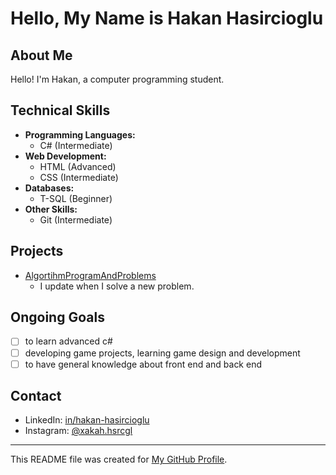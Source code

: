 # Hello, My Name is Hakan Hasircioglu

## About Me
Hello! I'm Hakan, a computer programming student.

## Technical Skills
- **Programming Languages:**
  - C# (Intermediate)
- **Web Development:**
  - HTML (Advanced)
  - CSS (Intermediate)
- **Databases:**
  - T-SQL (Beginner)
- **Other Skills:**
  - Git (Intermediate)

## Projects
- [AlgortihmProgramAndProblems](https://github.com/Hakan-Hasircioglu/AlgortihmProgramAndProblems)
  - I update when I solve a new problem.

## Ongoing Goals
- [ ] to learn advanced c#
- [ ] developing game projects, learning game design and development
- [ ] to have general knowledge about front end and back end

## Contact
- LinkedIn: [in/hakan-hasircioglu](https://www.linkedin.com/in/hakan-hasircioglu-708263299/)
- Instagram: [@xakah.hsrcgl](https://www.instagram.com/xakah.hsrcgl/)

---
This README file was created for [My GitHub Profile](https://github.com/Hakan-Hasircioglu).
